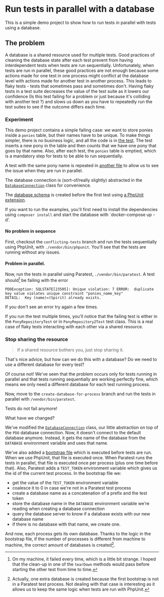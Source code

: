 # Run tests in parallel with a database

This is a simple demo project to show how to run tests in parallel with tests using a database.

## The problem

A database is a shared resource used for multiple tests. Good practices of cleaning the database state after each test prevent from having interdependent tests when tests are run sequentially. Unfortunately, when tests are run in parallel, these good practices are not enough because some actions made for one test in one process might conflict at the database level with actions made for another test in another process. This leads to flaky tests - tests that sometimes pass and sometimes don't. Having flaky tests in a test suite decreases the value of the test suite as it lowers our confidence (Is this test failing for a problem or just because it's colliding with another test ?) and slows us down as you have to repeatedly run the test suites to see if the outcome differs each time.


### Experiment

This demo project contains a simple failing case: we want to store ponies inside a `ponies` table, but their names have to be unique. To make things simpler, there is no business logic, and all the code is in [the test](./tests/PonyRepositoryTest.php). The test inserts a new pony in the table and then counts that we have one pony that goes by that name. Also, after each test, the `ponies` table is emptied, which is a mandatory step for tests to be able to run sequentially.

A test with the same pony name is repeated in [another file](./tests/PonyRepository2Test.php) to allow us to see the issue when they are run in parallel.

The database connection is (sort-of/really slightly) abstracted in the [`DatabaseConnection`](./tests/Tools/DatabaseConnection.php) class for convenience.

The [database schema](./tests/Tools/schema.sql) is created before the first test using [a PhpUnit extension](./tests/Tools/RunMigrationBeforeFirstTest.php).

If you want to run the examples, you'll first need to install the dependencies using `composer install` and start the database with `docker-compose up -d'.

#### No problem in sequence

First, checkout the `conflicting-tests` branch and run the tests sequentially using PhpUnit, with `./vendor/bin/phpunit`. You'll see that the tests are running without any issues.

#### Problem in parallel.

Now, run the tests in parallel using Paratest, `./vendor/bin/paratest`. A test should[^1] be failing with the error

```
PDOException: SQLSTATE[23505]: Unique violation: 7 ERROR:  duplicate key value violates unique constraint "ponies_name_key"
DETAIL:  Key (name)=(Spirit) already exists.
```


If you don't see an error try again a few times.

[^1]: On my machine, it failed every time, which is a little bit strange. I hoped that the clean-up in one of the `tearDown` methods would pass before starting the other test from time to time.

If you run the test multiple times, you'll notice that the failing test is either in the `PonyRepositoryTest` or in `PonyRepository2Test` test class. This is a real case of flaky tests interacting with each other via a shared resource.

### Stop sharing the resource
>If a shared resource bothers you, just stop sharing it.

That's nice advice, but how can we do this with a database?
Do we need to use a different database for every test?

Of course not! We've seen that the problem occurs only for tests running in parallel and that tests running sequentially are working perfectly fine, which means we only need a different database for each test running process.

Now, move to the `create-database-for-process` branch and run the tests in parallel with `/vendor/bin/paratest`.

Tests do not fail anymore!

What have we changed?

We've modified the [`DatabaseConnection`](./tests/Tools/DatabaseConnection.php) class, our little abstraction on top of the `PDO` database connection. Now, it doesn't connect to the default database anymore. Instead, it gets the name of the database from the `DATABASE` environment variable and uses that name.

We've also added a [bootstrap file](./bootstrap.php) which is executed before tests are run. When we use PhpUnit, that file is executed once. When Paratest runs the tests in parallel, that file is executed once per process (plus one time before that). Also, Paratest adds a `TEST_TOKEN` environment variable which gives us the id of the current test process. In the bootstrap file we:
- get the value of the `TEST_TOKEN` environment variable
- coalesce it to 0 in case we're not in a Paratest test process
- create a database name as a concatenation of a prefix and the test token
- store the database name in the `DATABASE` environment variable we're reading when creating a database connection
- query the database server to know if a database exists with our new database name
- if there is no database with that name, we create one.

And now, each process gets its own database. Thanks to the logic in the bootstrap file, if the number of processes is different from machine to machine, the correct amount of databases is created[^2].

[^2]: Actually, one extra database is created because the first bootstrap is not in a Paratest test process. Not dealing with that case is interesting as it allows us to keep the same logic when tests are run with PhpUnit.

